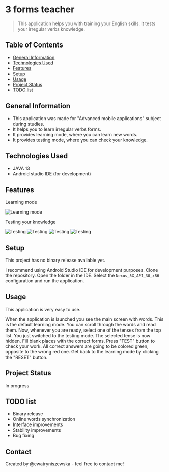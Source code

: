 # 3 forms teacher
> This application helps you with training your English
> skills. It tests your irregular verbs knowledge.

## Table of Contents
* [General Information](#general-information)
* [Technologies Used](#technologies-used)
* [Features](#features)
* [Setup](#setup)
* [Usage](#usage)
* [Project Status](#project-status)
* [TODO list](#todo-list)

## General Information
* This application was made for "Advanced mobile
  applications" subject during studies.
* It helps you to learn irregular verbs forms.
* It provides learning mode, where you can learn new
  words.
* It provides testing mode, where you can check your
  knowledge.


## Technologies Used
- JAVA 13
- Android studio IDE (for development)


## Features
Learning mode

![Learning mode](documentation/main.png)

Testing your knowledge

![Testing](documentation/infinitive.png)
![Testing](documentation/test.png)
![Testing](documentation/pastpart.png)
![Testing](documentation/test2.png)

## Setup
This project has no binary release avaliable yet.

I recommend using Android Studio IDE for development 
purposes. Clone the repository. Open the folder in the 
IDE. Select the `Nexus_5X_API_30_x86` configuration and
run the application.

## Usage
This application is very easy to use.

When the application is launched you see the main screen
with words. This is the default learning mode. You can
scroll through the words and read them.
Now, whenever you are ready, select one of the tenses
from the top list. You just switched to the testing
mode. The selected tense is now hidden. Fill blank
places with the correct forms. Press "TEST" button to
check your work. All correct answers are going to be
colored green, opposite to the wrong red one.
Get back to the learning mode by clicking the "RESET"
button.


## Project Status
In progress


## TODO list
* Binary release
* Online words synchronization
* Interface improvements
* Stability improvements
* Bug fixing


## Contact
Created by @ewatryniszewska - feel free to contact me!
